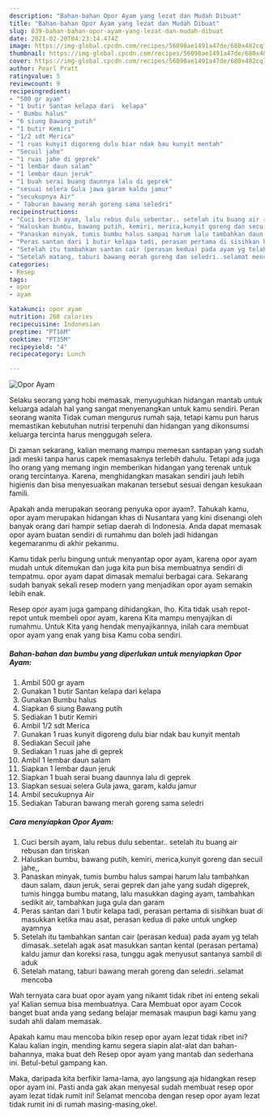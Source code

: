 ```yaml
---
description: "Bahan-bahan Opor Ayam yang lezat dan Mudah Dibuat"
title: "Bahan-bahan Opor Ayam yang lezat dan Mudah Dibuat"
slug: 839-bahan-bahan-opor-ayam-yang-lezat-dan-mudah-dibuat
date: 2021-02-20T04:23:14.474Z
image: https://img-global.cpcdn.com/recipes/56098ae1491a47de/680x482cq70/opor-ayam-foto-resep-utama.jpg
thumbnail: https://img-global.cpcdn.com/recipes/56098ae1491a47de/680x482cq70/opor-ayam-foto-resep-utama.jpg
cover: https://img-global.cpcdn.com/recipes/56098ae1491a47de/680x482cq70/opor-ayam-foto-resep-utama.jpg
author: Pearl Pratt
ratingvalue: 5
reviewcount: 9
recipeingredient:
- "500 gr ayam"
- "1 butir Santan kelapa dari  kelapa"
- " Bumbu halus"
- "6 siung Bawang putih"
- "1 butir Kemiri"
- "1/2 sdt Merica"
- "1 ruas kunyit digoreng dulu biar ndak bau kunyit mentah"
- "Secuil jahe"
- "1 ruas jahe di geprek"
- "1 lembar daun salam"
- "1 lembar daun jeruk"
- "1 buah serai buang daunnya lalu di geprek"
- "sesuai selera Gula jawa garam kaldu jamur"
- "secukupnya Air"
- " Taburan bawang merah goreng sama seledri"
recipeinstructions:
- "Cuci bersih ayam, lalu rebus dulu sebentar.. setelah itu buang air rebusan dan tiriskan"
- "Haluskan bumbu, bawang putih, kemiri, merica,kunyit goreng dan secuil jahe,,"
- "Panaskan minyak, tumis bumbu halus sampai harum lalu tambahkan daun salam, daun jeruk, serai geprek dan jahe yang sudah digeprek, tumis hingga bumbu matang, lalu masukkan daging ayam, tambahkan sedikit air, tambahkan juga gula dan garam"
- "Peras santan dari 1 butir kelapa tadi, perasan pertama di sisihkan buat di masukkan ketika mau asat, perasan kedua di pake untuk ungkep ayamnya"
- "Setelah itu tambahkan santan cair (perasan kedua) pada ayam yg telah dimasak..setelah agak asat masukkan santan kental (perasan pertama) kaldu jamur dan koreksi rasa, tunggu agak menyusut santanya sambil di aduk"
- "Setelah matang, taburi bawang merah goreng dan seledri..selamat mencoba"
categories:
- Resep
tags:
- opor
- ayam

katakunci: opor ayam 
nutrition: 268 calories
recipecuisine: Indonesian
preptime: "PT16M"
cooktime: "PT35M"
recipeyield: "4"
recipecategory: Lunch

---
```



![Opor Ayam](https://img-global.cpcdn.com/recipes/56098ae1491a47de/680x482cq70/opor-ayam-foto-resep-utama.jpg)

Selaku seorang yang hobi memasak, menyuguhkan hidangan mantab untuk keluarga adalah hal yang sangat menyenangkan untuk kamu sendiri. Peran seorang  wanita Tidak cuman mengurus rumah saja, tetapi kamu pun harus memastikan kebutuhan nutrisi terpenuhi dan hidangan yang dikonsumsi keluarga tercinta harus menggugah selera.

Di zaman  sekarang, kalian memang mampu memesan santapan yang sudah jadi meski tanpa harus capek memasaknya terlebih dahulu. Tetapi ada juga lho orang yang memang ingin memberikan hidangan yang terenak untuk orang tercintanya. Karena, menghidangkan masakan sendiri jauh lebih higienis dan bisa menyesuaikan makanan tersebut sesuai dengan kesukaan famili. 



Apakah anda merupakan seorang penyuka opor ayam?. Tahukah kamu, opor ayam merupakan hidangan khas di Nusantara yang kini disenangi oleh banyak orang dari hampir setiap daerah di Indonesia. Anda dapat memasak opor ayam buatan sendiri di rumahmu dan boleh jadi hidangan kegemaranmu di akhir pekanmu.

Kamu tidak perlu bingung untuk menyantap opor ayam, karena opor ayam mudah untuk ditemukan dan juga kita pun bisa membuatnya sendiri di tempatmu. opor ayam dapat dimasak memalui berbagai cara. Sekarang sudah banyak sekali resep modern yang menjadikan opor ayam semakin lebih enak.

Resep opor ayam juga gampang dihidangkan, lho. Kita tidak usah repot-repot untuk membeli opor ayam, karena Kita mampu menyajikan di rumahmu. Untuk Kita yang hendak menyajikannya, inilah cara membuat opor ayam yang enak yang bisa Kamu coba sendiri.

<!--inarticleads1-->

##### Bahan-bahan dan bumbu yang diperlukan untuk menyiapkan Opor Ayam:

1. Ambil 500 gr ayam
1. Gunakan 1 butir Santan kelapa dari  kelapa
1. Gunakan  Bumbu halus
1. Siapkan 6 siung Bawang putih
1. Sediakan 1 butir Kemiri
1. Ambil 1/2 sdt Merica
1. Gunakan 1 ruas kunyit digoreng dulu biar ndak bau kunyit mentah
1. Sediakan Secuil jahe
1. Sediakan 1 ruas jahe di geprek
1. Ambil 1 lembar daun salam
1. Siapkan 1 lembar daun jeruk
1. Siapkan 1 buah serai buang daunnya lalu di geprek
1. Siapkan sesuai selera Gula jawa, garam, kaldu jamur
1. Ambil secukupnya Air
1. Sediakan  Taburan bawang merah goreng sama seledri




<!--inarticleads2-->

##### Cara menyiapkan Opor Ayam:

1. Cuci bersih ayam, lalu rebus dulu sebentar.. setelah itu buang air rebusan dan tiriskan
1. Haluskan bumbu, bawang putih, kemiri, merica,kunyit goreng dan secuil jahe,,
1. Panaskan minyak, tumis bumbu halus sampai harum lalu tambahkan daun salam, daun jeruk, serai geprek dan jahe yang sudah digeprek, tumis hingga bumbu matang, lalu masukkan daging ayam, tambahkan sedikit air, tambahkan juga gula dan garam
1. Peras santan dari 1 butir kelapa tadi, perasan pertama di sisihkan buat di masukkan ketika mau asat, perasan kedua di pake untuk ungkep ayamnya
1. Setelah itu tambahkan santan cair (perasan kedua) pada ayam yg telah dimasak..setelah agak asat masukkan santan kental (perasan pertama) kaldu jamur dan koreksi rasa, tunggu agak menyusut santanya sambil di aduk
1. Setelah matang, taburi bawang merah goreng dan seledri..selamat mencoba




Wah ternyata cara buat opor ayam yang nikamt tidak ribet ini enteng sekali ya! Kalian semua bisa membuatnya. Cara Membuat opor ayam Cocok banget buat anda yang sedang belajar memasak maupun bagi kamu yang sudah ahli dalam memasak.

Apakah kamu mau mencoba bikin resep opor ayam lezat tidak ribet ini? Kalau kalian ingin, mending kamu segera siapin alat-alat dan bahan-bahannya, maka buat deh Resep opor ayam yang mantab dan sederhana ini. Betul-betul gampang kan. 

Maka, daripada kita berfikir lama-lama, ayo langsung aja hidangkan resep opor ayam ini. Pasti anda gak akan menyesal sudah membuat resep opor ayam lezat tidak rumit ini! Selamat mencoba dengan resep opor ayam lezat tidak rumit ini di rumah masing-masing,oke!.

